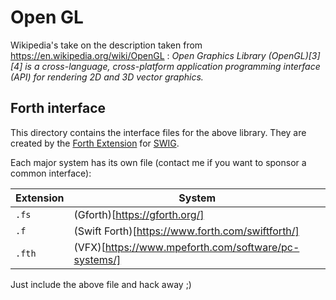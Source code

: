 # Open GL
Wikipedia's take on the description taken from https://en.wikipedia.org/wiki/OpenGL :
*Open Graphics Library (OpenGL)[3][4] is a cross-language, cross-platform application programming interface (API) for rendering 2D and 3D vector graphics.*

## Forth interface
This directory contains the interface files for the above library.
They are created by the [Forth Extension](https://github.com/GeraldWodni/swig) for [SWIG](http://swig.org/).

Each major system has its own file (contact me if you want to sponsor a common interface):

| Extension | System                                               |
| --------- | ---------------------------------------------------- |
| `.fs`     | (Gforth)[https://gforth.org/]                        |
| `.f`      | (Swift Forth)[https://www.forth.com/swiftforth/]     |
| `.fth`    | (VFX)[https://www.mpeforth.com/software/pc-systems/] |

Just include the above file and hack away ;)
